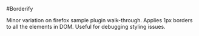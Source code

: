 #Borderify

Minor variation on firefox sample plugin walk-through. Applies 1px borders to all the elements in DOM. Useful for debugging styling issues.
